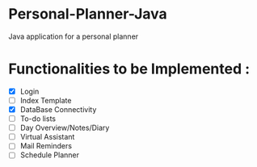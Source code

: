 # Personal-Planner-Java
Java application for a personal planner

# Functionalities to be Implemented : 

- [X] Login
- [ ] Index Template
- [X] DataBase Connectivity
- [ ] To-do lists
- [ ] Day Overview/Notes/Diary
- [ ] Virtual Assistant
- [ ] Mail Reminders
- [ ] Schedule Planner
